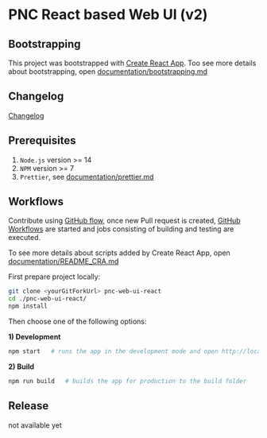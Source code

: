 # PNC React based Web UI (v2)

## Bootstrapping

This project was bootstrapped with [Create React App](https://github.com/facebook/create-react-app). Too see more details about bootstrapping, open [documentation/bootstrapping.md](./documentation/bootstrapping.md)

## Changelog

[Changelog](https://github.com/project-ncl/pnc-web-ui-react/wiki/Changelog)

## Prerequisites

1. `Node.js` version >= 14
2. `NPM` version >= 7
3. `Prettier`, see [documentation/prettier.md](./documentation/prettier.md)

## Workflows

Contribute using [GitHub flow](https://guides.github.com/introduction/flow/), once new Pull request is created, [GitHub Workflows](https://github.com/project-ncl/pnc-web-ui-react/tree/main/.github/workflows) are started and jobs consisting of building and testing are executed.

To see more details about scripts added by Create React App, open [documentation/README_CRA.md](./documentation/README_CRA.md)

First prepare project locally:

```bash
git clone <yourGitForkUrl> pnc-web-ui-react
cd ./pnc-web-ui-react/
npm install
```

Then choose one of the following options:

**1) Development**

```bash
npm start   # runs the app in the development mode and open http://localhost:3000
```

**2) Build**

```bash
npm run build   # builds the app for production to the build folder
```

## Release

not available yet
